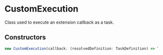 # CustomExecution

Class used to execute an extension callback as a task.

## Constructors

```typescript
new CustomExecution(callback: (resolvedDefinition: TaskDefinition) => Thenable<Pseudoterminal>): CustomExecution
```

[Pseudoterminal]: Pseudoterminal.md
[TaskDefinition]: TaskDefinition.md
